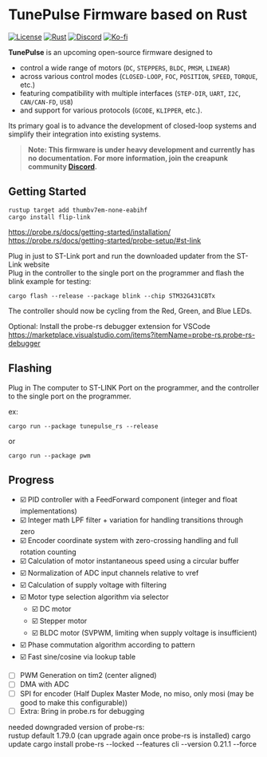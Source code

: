 # TunePulse Firmware based on Rust

[![License](https://img.shields.io/badge/LICENSE-Apache_2.0-blue.svg)](https://github.com/creapunk/TunePulse/blob/main/LICENSE)
[![Rust](https://img.shields.io/badge/Rust-white?logo=rust&logoColor=%23F5822A)](https://www.rust-lang.org/)
[![Discord](https://img.shields.io/discord/1098363068435681290?style=social&logo=discord&label=COMMUNITY)](https://discord.gg/V4aJdTja8v)
[![Ko-fi](https://img.shields.io/badge/Support%20on%20Ko--fi-F16061?style=flat&logo=kofi&logoColor=white&labelColor=%23FF5E5B)](https://ko-fi.com/creapunk)

**TunePulse** is an upcoming open-source firmware designed to

- control a wide range of motors (`DC`, `STEPPERS`, `BLDC`, `PMSM`, `LINEAR`)
- across various control modes (`CLOSED-LOOP`, `FOC`, `POSITION`, `SPEED`, `TORQUE`, etc.)
- featuring compatibility with multiple interfaces (`STEP-DIR`, `UART`, `I2C`, `CAN/CAN-FD`, `USB`)
- and support for various protocols (`GCODE`, `KLIPPER`, etc.).

Its primary goal is to advance the development of closed-loop systems and simplify their integration into existing systems.

> **Note: This firmware is under heavy development and currently has no documentation.
> For more information, join the creapunk community [Discord](https://discord.gg/V4aJdTja8v).**

## Getting Started

```
rustup target add thumbv7em-none-eabihf
cargo install flip-link
```

https://probe.rs/docs/getting-started/installation/
https://probe.rs/docs/getting-started/probe-setup/#st-link

Plug in just to ST-Link port and run the downloaded updater from the ST-Link website  
Plug in the controller to the single port on the programmer and flash the blink example for testing:

```
cargo flash --release --package blink --chip STM32G431CBTx
```

The controller should now be cycling from the Red, Green, and Blue LEDs.

Optional: Install the probe-rs debugger extension for VSCode  
https://marketplace.visualstudio.com/items?itemName=probe-rs.probe-rs-debugger

## Flashing

Plug in The computer to ST-LINK Port on the programmer, and the controller to the single port on the programmer.

ex:

```
cargo run --package tunepulse_rs --release
```

or

```
cargo run --package pwm
```

## Progress

- ☑️ PID controller with a FeedForward component (integer and float implementations)
- ☑️ Integer math LPF filter + variation for handling transitions through zero
- ☑️ Encoder coordinate system with zero-crossing handling and full rotation counting
- ☑️ Calculation of motor instantaneous speed using a circular buffer
- ☑️ Normalization of ADC input channels relative to vref
- ☑️ Calculation of supply voltage with filtering
- ☑️ Motor type selection algorithm via selector
  - ☑️ DC motor
  - ☑️ Stepper motor
  - ☑️ BLDC motor (SVPWM, limiting when supply voltage is insufficient)
- ☑️ Phase commutation algorithm according to pattern
- ☑️ Fast sine/cosine via lookup table

- [ ] PWM Generation on tim2 (center aligned)
- [ ] DMA with ADC
- [ ] SPI for encoder (Half Duplex Master Mode, no miso, only mosi (may be good to make this configurable))
- [ ] Extra: Bring in probe.rs for debugging

needed downgraded version of probe-rs:  
rustup default 1.79.0 (can upgrade again once probe-rs is installed)
cargo update
cargo install probe-rs --locked --features cli --version 0.21.1 --force
